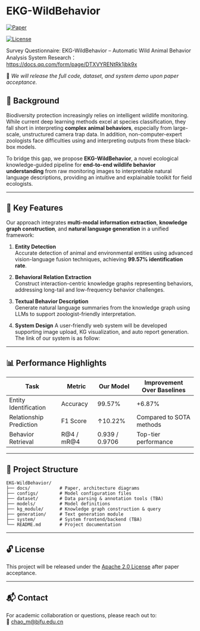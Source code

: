 # EKG-WildBehavior
[![Paper](https://img.shields.io/badge/Paper-ESWA%202025-brightgreen)](https://link-to-paper.com)

[![License](https://img.shields.io/badge/license-Apache%202.0-blue.svg)](./LICENSE) 

Survey Questionnaire: EKG-WildBehavior – Automatic Wild Animal Behavior Analysis System Research： https://docs.qq.com/form/page/DTXVYRENtRk1jbk9x

📢 *We will release the full code, dataset, and system demo upon paper acceptance.*

## 📖 Background

Biodiversity protection increasingly relies on intelligent wildlife monitoring. While current deep learning methods excel at species classification, they fall short in interpreting **complex animal behaviors**, especially from large-scale, unstructured camera trap data. In addition, non-computer-expert zoologists face difficulties using and interpreting outputs from these black-box models.

To bridge this gap, we propose **EKG-WildBehavior**, a novel ecological knowledge-guided pipeline for **end-to-end wildlife behavior understanding** from raw monitoring images to interpretable natural language descriptions, providing an intuitive and explainable toolkit for field ecologists.

---

## 🔑 Key Features

Our approach integrates **multi-modal information extraction**, **knowledge graph construction**, and **natural language generation** in a unified framework:

1. **Entity Detection**  
   Accurate detection of animal and environmental entities using advanced vision-language fusion techniques, achieving **99.57% identification rate**.

2. **Behavioral Relation Extraction**  
   Construct interaction-centric knowledge graphs representing behaviors, addressing long-tail and low-frequency behavior challenges.

3. **Textual Behavior Description**  
   Generate natural language summaries from the knowledge graph using LLMs to support zoologist-friendly interpretation.

4. **System Design**
   A user-friendly web system will be developed supporting image upload, KG visualization, and auto report generation.
   The link of our system is as follow:

---

## 📊 Performance Highlights

| Task                        | Metric            | Our Model | Improvement Over Baselines |
|----------------------------|-------------------|-----------|-----------------------------|
| Entity Identification      | Accuracy          | 99.57%    | +6.87%                      |
| Relationship Prediction    | F1 Score          | ↑10.22%   | Compared to SOTA methods   |
| Behavior Retrieval         | R@4 / mR@4        | 0.939 / 0.9706 | Top-tier performance |

---

## 📂 Project Structure

```
EKG-WildBehavior/
├── docs/           # Paper, architecture diagrams
├── configs/        # Model configuration files
├── dataset/        # Data parsing & annotation tools (TBA)
├── models/         # Model definitions
├── kg_module/      # Knowledge graph construction & query
├── generation/     # Text generation module
├── system/         # System frontend/backend (TBA)
└── README.md       # Project documentation
```



---

## 🔓 License

This project will be released under the [Apache 2.0 License](./LICENSE) after paper acceptance.

---

## 📬 Contact

For academic collaboration or questions, please reach out to:  
📧 chao_m@bjfu.edu.cn

